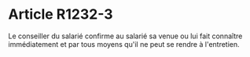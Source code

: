 # Article R1232-3

  
Le conseiller du salarié confirme au salarié sa venue ou lui fait connaître immédiatement et par tous moyens qu'il ne peut se rendre à l'entretien.